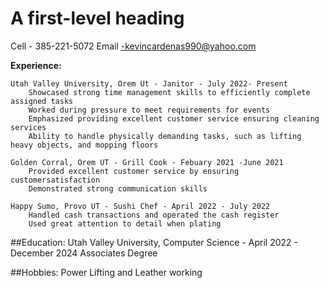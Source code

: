 # A first-level heading

Cell - 385-221-5072 Email -kevincardenas990@yahoo.com

**Experience:**

    Utah Valley University, Orem Ut - Janitor - July 2022- Present
        Showcased strong time management skills to efficiently complete assigned tasks
        Worked during pressure to meet requirements for events
        Emphasized providing excellent customer service ensuring cleaning services
        Ability to handle physically demanding tasks, such as lifting heavy objects, and mopping floors

    Golden Corral, Orem UT - Grill Cook - Febuary 2021 -June 2021
        Provided excellent customer service by ensuring customersatisfaction
        Demonstrated strong communication skills

    Happy Sumo, Provo UT - Sushi Chef - April 2022 - July 2022
        Handled cash transactions and operated the cash register
        Used great attention to detail when plating
##Education:
    Utah Valley University, Computer Science - April 2022 - December 2024 Associates Degree

##Hobbies:
    Power Lifting and Leather working

